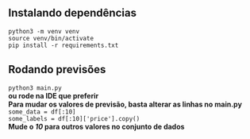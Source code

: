 ## Instalando dependências
`python3 -m venv venv`  
`source venv/bin/activate`  
`pip install -r requirements.txt`  
## Rodando previsões
`python3 main.py`  
**ou rode na IDE que preferir**  
**Para mudar os valores de previsão, basta alterar as linhas no main.py**  
`some_data = df[:10]`  
`some_labels = df[:10]['price'].copy()`  
**Mude o *10* para outros valores no conjunto de dados**
